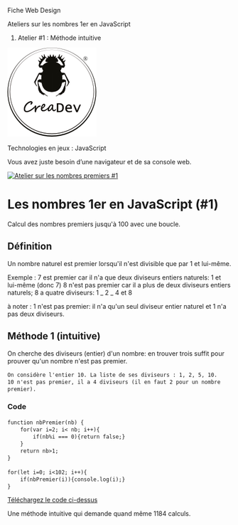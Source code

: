 Fiche Web Design

Ateliers sur les nombres 1er en JavaScript
1.  Atelier #1 : Méthode intuitive

[![CreaDev](../modulo/logo-creadev-210207-R-200.png)](http://www.creadev.ninja/)

Technologies en jeux : JavaScript

Vous avez juste besoin d’une navigateur et de sa console web.

[![Atelier sur les nombres premiers #1](https://img.youtube.com/vi/fwDEl2_OutE/0.jpg)](https://www.youtube.com/watch?v=fwDEl2_OutE)

# Les nombres 1er en JavaScript (#1)

Calcul des nombres premiers jusqu'à 100 avec une boucle.

## Définition

Un nombre naturel est premier lorsqu'il n'est divisible que par 1 et lui-même.

Exemple :
7 est premier car il n'a que deux diviseurs entiers naturels: 1 et lui-même (donc 7)
8 n'est pas premier car il a plus de deux diviseurs entiers naturels; 8 a quatre diviseurs: 1 _ 2 _ 4 et 8

à noter : 1 n'est pas premier: il n'a qu'un seul diviseur entier naturel et 1 n'a pas deux diviseurs.

## Méthode 1 (intuitive)

On cherche des diviseurs (entier) d'un nombre: en trouver trois suffit pour prouver qu'un nombre n'est pas premier.

    On considère l'entier 10. La liste de ses diviseurs : 1, 2, 5, 10.
    10 n'est pas premier, il a 4 diviseurs (il en faut 2 pour un nombre premier).

### Code

	function nbPremier(nb) {
		for(var i=2; i< nb; i++){
			if(nb%i === 0){return false;}
		}
		return nb>1;
	}

	for(let i=0; i<102; i++){
		if(nbPremier(i)){console.log(i);}
	}	

[Téléchargez le code ci-dessus](nb1er-01.js) 

Une méthode intuitive qui demande quand même 1184 calculs.
